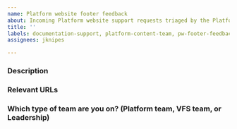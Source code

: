```yaml
---
name: Platform website footer feedback
about: Incoming Platform website support requests triaged by the Platform Content team.
title: ''
labels: documentation-support, platform-content-team, pw-footer-feedback
assignees: jknipes

---
```


### Description




### Relevant URLs




### Which type of team are you on? (Platform team, VFS team, or Leadership)
